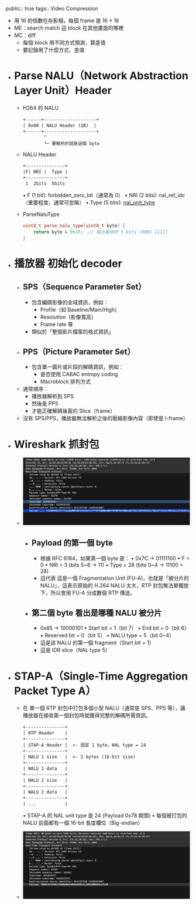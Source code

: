 public:: true
tags:: Video Compression

- 用 16 的倍數在存影相，每個 frame 是 16 * 16
- ME：search match 這 block 在其他畫面的哪裡
- MC：diff
	- 每個 block 用不同方式預測、算差值
	- 要記錄用了什麼方式、差值
- # Parse NALU（Network Abstraction Layer Unit）Header
	- H264 的 NALU
	  
	  ```
	  +------+--------------------+
	  | 0x00 | NALU Header (1B)  |
	  +------+--------------------+
	          ^
	          └─ 要解析的就是這個 byte
	  ```
	- NALU Header
	  
	  ```
	  +---------------+
	  |F| NRI |  Type |
	  +---------------+
	   1  2bits  5bits
	  ```
	  	•	F (1 bit): forbidden_zero_bit（通常為 0）
	  	•	NRI (2 bits): nal_ref_idc（重要程度，通常可忽略）
	  	•	Type (5 bits): [nal_unit_type](((675a88b9-0350-452b-87d6-0cfc9581509a)))
	- ParseNaluType
	  
	  ```cpp
	  uint8_t parse_nalu_type(uint8_t byte) {
	      return byte & 0x1F;  // 取出最低的 5 bits (0001 1111)
	  }
	  ```
- # 播放器 初始化 decoder
	- ## SPS（Sequence Parameter Set）
		- 包含編碼影像的全域資訊，例如：
			- Profile（如 Baseline/Main/High）
			- Resolution（影像寬高）
			- Frame rate 等
		- 類似於「整個影片檔案的格式資訊」
	- ## PPS（Picture Parameter Set）
		- 包含單一圖片或片段的解碼資訊，例如：
			- 是否使用 CABAC entropy coding
			- Macroblock 排列方式
	- 通常順序：
		- 播放器解析到 SPS
		- 然後是 PPS
		- 才能正確解碼後面的 Slice（frame）
	- 沒有 SPS/PPS，播放器無法解析之後的壓縮影像內容（即使是 I-frame）
- # Wireshark 抓封包
	- ![image.png](../assets/image_1747105116591_0.png)
		- ## Payload 的第一個 byte
			- 根據 RFC 6184，如果第一個 byte 是：
			  •	0x7C → 01111100
			  •	F = 0
			  •	NRI = 3 (bits 5~6 → 11)
			  •	Type = 28 (bits 0~4 → 11100 = 28)
			- 這代表 這是一個 Fragmentation Unit (FU-A)，也就是「被分片的 NALU」，這表示原始的 H.264 NALU 太大，RTP 封包無法單獨放下，所以會用 FU-A 分成數個 RTP 傳送。
		- ## 第二個 byte 看出是哪種 NALU 被分片
			- 0x85 → 10000101
			  •	Start bit = 1（bit 7）
			  •	End bit = 0（bit 6）
			  •	Reserved bit = 0（bit 5）
			  •	NALU type = 5（bit 0~4）
			- 這是該 NALU 的第一個 fragment（Start bit = 1）
			- 這是 IDR slice（NAL type 5）
- # STAP-A（Single-Time Aggregation Packet Type A）
	- 在 單一個 RTP 封包中打包多個小型 NALU（通常是 SPS、PPS 等），讓播放器在接收第一個封包時就獲得完整的解碼所需資訊。
	  
	  ```
	  +---------------+
	  | RTP Header    |
	  +---------------+
	  | STAP-A Header |  <- 固定 1 byte，NAL type = 24
	  +---------------+
	  | NALU 1 size   |  <- 2 bytes (16-bit size)
	  +---------------+
	  | NALU 1 data   |
	  +---------------+
	  | NALU 2 size   |
	  +---------------+
	  | NALU 2 data   |
	  +---------------+
	  | ...           |
	  ```
	  	•	STAP-A 的 NAL unit type 是 24 (Payload 0x78 開頭)
	  	•	每個被打包的 NALU 前面都有一個 16-bit 長度欄位（Big-endian）
	- ![image.png](../assets/image_1747106635268_0.png)